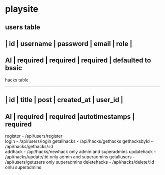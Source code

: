 # playsite


users table
-----------------------------------------------------------------
| id  | username  | password   | email    | role |
-----------------------------------------------------------------
  AI  | required  | required   | required | defaulted to bssic
-----------------------------------------------------------------

hacks table

-----------------------------------------------------------------
| id  |  title      | post     | created_at    | user_id |
-----------------------------------------------------------------
  AI  | required    | required |autotimestamps | required
-----------------------------------------------------------------

  register - /api/users/register  
  login - /api/users/login
  getallhacks - /api/hacks/gethacks
  gethacksbyId - /api/hacks/gethacks/:id    
  addhack - /api/hacks/newhack     only admin and superadmins
  updatehack - /api/hacks/update/:id   only admin and superadmins
  getallusers - /api/users/getusers    only superadmins
  deletehacks - /api/hacks/delete/:id   onlu superadmins